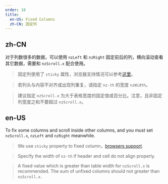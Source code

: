 ```yaml
---
order: 18
title:
  en-US: Fixed Columns
  zh-CN: 固定列
---
```


## zh-CN


对于列数很多的数据，可以使用 `nzLeft` 和 `nzRight` 固定前后的列，横向滚动查看其它数据，需要和 `nzScroll.x` 配合使用。

> 固定列使用了 `sticky` 属性，浏览器支持情况可以参考[这里](https://caniuse.com/#feat=css-sticky)。

> 若列头与内容不对齐或出现列重复，请指定 `nz-th` 的宽度 `nzWidth`。

> 建议指定 `nzScroll.x` 为大于表格宽度的固定值或百分比。注意，且非固定列宽度之和不要超过 `nzScroll.x`。

## en-US


To fix some columns and scroll inside other columns, and you must set `nzScroll.x`, `nzLeft` and `nzRight` meanwhile.

> We use `sticky` property to fixed column，[browsers support](https://caniuse.com/#feat=css-sticky).

> Specify the width of `nz-th` if header and cell do not align properly.

> A fixed value which is greater than table width for `nzScroll.x` is recommended. The sum of unfixed columns should not greater than `nzScroll.x`.

